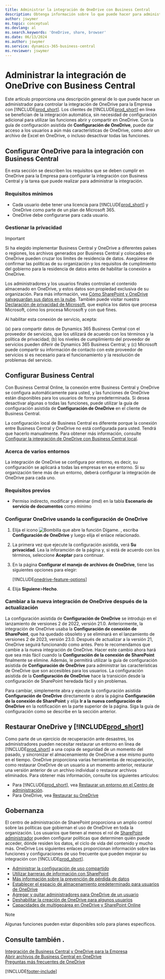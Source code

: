 ```yaml
---
title: Administrar la integración de OneDrive con Business Central
description: Obtenga información sobre lo que puede hacer para administrar una integración entre Business Central y OneDrive para la Empresa.
author: jswymer
ms.topic: conceptual
ms.devlang: al
ms.search.keywords: 'OneDrive, share, browser'
ms.date: 06/13/2024
ms.author: jswymer
ms.service: dynamics-365-business-central
ms.reviewer: jswymer
---
```

# <a name="managing-onedrive-integration-with-business-central"></a>Administrar la integración de OneDrive con Business Central

Este artículo proporciona una descripción general de lo que puede hacer un administrador para controlar la integración de OneDrive para la Empresa con [!INCLUDE[prod_short](includes/prod_short.md)]. Los clientes de [!INCLUDE[prod_short](includes/prod_short.md)] en línea se benefician de la integración automática, sin necesidad de configuración adicional para utilizar las funciones abrir y compartir en OneDrive. Con la guía de configuración asistida de **Configuración de OneDrive**, puede dar acceso a los usuarios a aún más características de OneDrive, como abrir un archivo de Excel en OneDrive, o incluso desactivar todas las funciones.  

## <a name="configure-onedrive-for-integration-with-business-central"></a>Configurar OneDrive para la integración con Business Central

En esta sección se describen los requisitos que se deben cumplir en OneDrive para la Empresa para configurar la integración con Business Central y la tarea que puede realizar para administrar la integración.

### <a name="minimum-requirements"></a>Requisitos mínimos

* Cada usuario debe tener una licencia para [!INCLUDE[prod_short](includes/prod_short.md)] y OneDrive como parte de un plan de Microsoft 365.
* OneDrive debe configurarse para cada usuario.

### <a name="managing-privacy"></a>Gestionar la privacidad

> [!IMPORTANT]
> Si ha elegido implementar Business Central y OneDrive a diferentes países o regiones, los archivos generados por Business Central y colocados en OneDrive pueden cruzar los límites de residencia de datos. Asegúrese de confirmar las políticas de su organización y los requisitos de cumplimiento del gobierno para la residencia de datos antes de habilitar la conexión a OneDrive.

Los administradores y los usuarios finales controlan el contenido almacenado en OneDrive, y estos datos son propiedad exclusiva de su organización. Para más información, vea [Cómo SharePoint y OneDrive salvaguardan sus datos en la nube](/sharepoint/safeguarding-your-data). También puede visitar nuestra [Declaración de privacidad de Microsoft](https://privacy.microsoft.com/en-us/privacystatement), que explica los datos que procesa Microsoft, cómo los procesa Microsoft y con qué fines.

Al habilitar esta conexión de servicio, acepta:

(a) para compartir datos de Dynamics 365 Business Central con el proveedor de servicios, que los utilizará de acuerdo con los términos y la política de privacidad; (b) los niveles de cumplimiento del proveedor de servicios pueden diferir de Dynamics 365 Business Central; y (c) Microsoft puede compartir su información de contacto con este proveedor de servicios si es necesario para el funcionamiento y la resolución de problemas del servicio.

## <a name="configure-business-central"></a>Configurar Business Central

Con Business Central Online, la conexión entre Business Central y OneDrive se configura automáticamente para usted, y las funciones de OneDrive están disponibles para los usuarios de forma predeterminada. Si desea desactivar algunas o todas las funciones, puede utilizar la guía de configuración asistida de **Configuración de OneDrive** en el cliente de Business Central.

La configuración local de Business Central es diferente porque la conexión entre Business Central y OneDrive no está configurada para usted. Tendrá que hacerlo manualmente. Para obtener más información, consulte [Configurar la integración de OneDrive con Business Central local](admin-onedrive-integration-onpremises.md).

### <a name="about-multiple-environments"></a>Acerca de varios entornos

La integración de OneDrive se configura por entorno, es decir, su configuración se aplicará a todas las empresas en ese entorno. Si su organización tiene más de un entorno, deberá configurar la integración de OneDrive para cada uno.

### <a name="prerequisites"></a>Requisitos previos

- Permiso indirecto, modificar y eliminar (imd) en la tabla **Escenario de servicio de documentos** como minimo

### <a name="configure-onedrive-using-onedrive-setup"></a>Configurar OneDrive usando la configuración de OneDrive

1. Elija el icono ![Bombilla que abre la función Dígame.](media/ui-search/search_small.png "Dígame qué desea hacer") , escriba **Configuración de OneDrive** y luego elija el enlace relacionado. 
2. La primera vez que ejecute la configuración asistida, verá **Su privacidad**. Lea la inforamción de la página y, si está de acuerdo con los términos, seleccione **Aceptar** para continuar.
3. En la página **Configurar el manejo de archivos de OneDrive**, tiene las siguientes opciones para elegir:

   [!INCLUDE[onedrive-feature-options](includes/onedrive-feature-options.md)]
4. Elija **Siguiene**>**Hecho**.

### <a name="switching-to-new-onedrive-integration-after-upgrade"></a>Cambiar a la nueva integración de OneDrive después de la actualización

La configuración asistida de **Configuración de OneDrive** se introdujo en el lanzamiento de versiones 2 de 2022, versión 21.0. Anteriormente, la integración de OneDrive usaba la **Configuración de conexión de SharePoint**, que ha quedado obsoleto y se eliminará en el lanzamiento de versiones 2 de 2023, versión 23.0. Después de actualizar a la versión 21, OneDrive seguirá funcionando como antes. Pero le recomendamos que cambie a la nueva integración de OneDrive. Hacer este cambio ahora hará que sea más fácil cuando la **Configuración de la conexión de SharePoint** finalmente se elimine. Además, le permitirá utilizar la guía de configuración asistida de **Configuración de OneDrive** para administrar las características de OneDrive que son accesibles para los usuarios. La configuración asistida de la **Configuración de OneDrive** hace la transición desde la configuración de SharePoint heredada fácil y sin problemas.

Para cambiar, simplemente abra y ejecute la configuración asistida **Configuración de OneDrive** directamente o abra la página **Configuración de la conexión de SharePoint** y elija **Ir a la nueva configuración de OneDrive** en la notificación en la parte superior de la página. Siga la guía de configuración como se describe en la sección anterior.

## <a name="restoring-onedrive-and-"></a>Restaurar OneDrive y [!INCLUDE[prod_short](includes/prod_short.md)]

Como parte de un ejercicio de recuperación ante desastres, los administradores pueden necesitar restaurar un entorno en línea de [!INCLUDE[prod_short](includes/prod_short.md)] a una copia de seguridad de un momento del pasado, y sincronizar el almacenamiento de OneDrive a ese mismo punto en el tiempo. OneDrive proporciona varias herramientas de recuperación, como restaurar OneDrive de un usuario a un momento anterior, restaurar una versión anterior de un archivo individual o restaurar archivos eliminados. Para obtener más información, consulte los siguientes artículos:

* Para [!INCLUDE[prod_short](includes/prod_short.md)], vea [Restaurar un entorno en el Centro de administración](/dynamics365/business-central/dev-itpro/administration/tenant-admin-center-backup-restore).
* Para OneDrive, vea [Restaurar su OneDrive](https://support.microsoft.com/en-us/office/restore-your-onedrive-fa231298-759d-41cf-bcd0-25ac53eb8a15?ui=en-us&rs=en-us&ad=us)

## <a name="governance"></a>Gobernanza

El centro de administración de SharePoint proporciona un amplio control sobre las políticas que gobiernan el uso de OneDrive en toda la organización. Los usuarios que tienen al menos el rol de  [SharePoint administrador](/entra/identity/role-based-access-control/permissions-reference#sharepoint-administrator)  pueden configurar políticas que determinen quién puede acceder, dónde residen los datos, el ciclo de vida del contenido y mucho más. OneDrive Los siguientes enlaces proporcionan información sobre las funciones y configuraciones de uso frecuente que pueden mejorar su integración con [!INCLUDE[prod_short](includes/prod_short.md)]. 

* [Administrar la configuración de uso compartido](/sharepoint/turn-external-sharing-on-or-off)
* [Utilizar barreras de información con SharePoint](/sharepoint/information-barriers)
* [Más información sobre la prevención de pérdida de datos](/microsoft-365/compliance/dlp-learn-about-dlp)
* [Establecer el espacio de almacenamiento predeterminado para usuarios de OneDrive](/onedrive/set-default-storage-space)
* [Agregar y quitar administradores para OneDrive de un usuario](/sharepoint/manage-user-profiles#add-and-remove-admins-for-a-users-onedrive)
* [Deshabilitar la creación de OneDrive para algunos usuarios](/sharepoint/manage-user-profiles#disable-onedrive-creation-for-some-users)
* [Capacidades de multigeoárea en OneDrive y SharePoint Online](/microsoft-365/enterprise/multi-geo-capabilities-in-onedrive-and-sharepoint-online-in-microsoft-365)

> [!NOTE]
> Algunas funciones pueden estar disponibles solo para planes específicos.

## <a name="see-also"></a>Consulte también .

[Integración de Business Central y OneDrive para la Empresa](across-onedrive-overview.md)  
[Abrir archivos de Business Central en OneDrive](across-share-onedrive.md)  
[Preguntas más frecuentes de OneDrive](admin-onedrive-faq.md)  

[!INCLUDE[footer-include](includes/footer-banner.md)]
